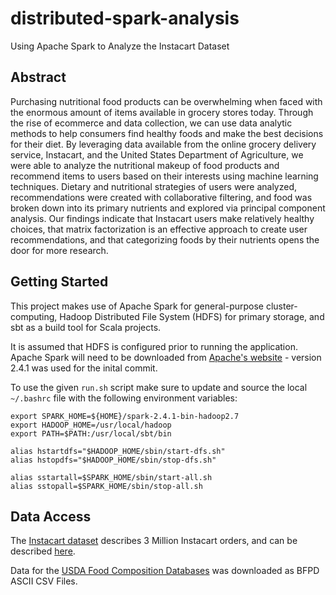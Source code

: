 # distributed-spark-analysis
Using Apache Spark to Analyze the Instacart Dataset

## Abstract
Purchasing nutritional food products can be overwhelming when faced with the enormous amount of items available in grocery stores today. Through the rise of ecommerce and data collection, we can use data analytic methods to help consumers find healthy foods and make the best decisions for their diet. By leveraging data available from the online grocery delivery service, Instacart, and the United States Department of Agriculture, we were able to analyze the nutritional makeup of food products and recommend items to users based on their interests using machine learning techniques. Dietary and nutritional strategies of users were analyzed, recommendations were created with collaborative filtering, and food was broken down into its primary nutrients and explored via principal component analysis. Our findings indicate that Instacart users make relatively healthy choices, that matrix factorization is an effective approach to create user recommendations, and that categorizing foods by their nutrients opens the door for more research.

## Getting Started

This project makes use of Apache Spark for general-purpose cluster-computing, Hadoop Distributed File System (HDFS) for primary storage, and sbt as a build tool for Scala projects.

It is assumed that HDFS is configured prior to running the application. Apache Spark will need to be downloaded from [Apache's website](https://spark.apache.org/downloads.html) - version 2.4.1 was used for the inital commit.  

To use the given `run.sh` script make sure to update and source the local `~/.bashrc` file with the following environment variables: 

```
export SPARK_HOME=${HOME}/spark-2.4.1-bin-hadoop2.7
export HADOOP_HOME=/usr/local/hadoop
export PATH=$PATH:/usr/local/sbt/bin

alias hstartdfs="$HADOOP_HOME/sbin/start-dfs.sh"
alias hstopdfs="$HADOOP_HOME/sbin/stop-dfs.sh"

alias sstartall=$SPARK_HOME/sbin/start-all.sh
alias sstopall=$SPARK_HOME/sbin/stop-all.sh
```

## Data Access

The [Instacart dataset](https://www.instacart.com/datasets/grocery-shopping-2017) describes 3 Million Instacart orders, and can be described [here](https://gist.github.com/jeremystan/c3b39d947d9b88b3ccff3147dbcf6c6b).

Data for the [USDA Food Composition Databases](https://ndb.nal.usda.gov/ndb/) was downloaded as BFPD ASCII CSV Files.
